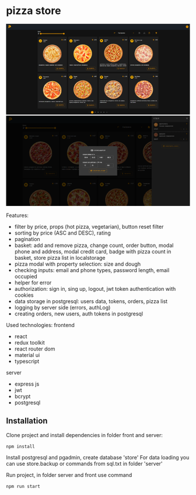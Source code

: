 # pizza store

![preview](./pizzaStore.png)
![modals](./pizzaModals.png)

Features:
* filter by price, props (hot pizza, vegetarian), button reset filter
* sorting by price (ASC and DESC), rating
* pagination
* basket: add and remove pizza, change count, order button, modal phone and address, modal credit card, badge with pizza count in basket, store pizza list in localstorage
* pizza modal with property selection: size and dough
* checking inputs: email and phone types, password length, email occupied 
* helper for error
* authorization: sign in, sing up, logout, jwt token authentication with cookies
* data storage in postgresql: users data, tokens, orders, pizza list 
* logging by server side (errors, authLog)
* creating orders, new users, auth tokens in postgresql

Used technologies:
frontend
* react
* redux toolkit
* react router dom
* material ui
* typescript

server
* express js
* jwt
* bcrypt
* postgresql

## Installation

Clone project and install dependencies in folder front and server:
```
npm install
```

Install postgresql and pgadmin, create database 'store'
For data loading you can use store.backup or commands from sql.txt in folder 'server'

Run project, in folder server and front use command
```
npm run start
```
